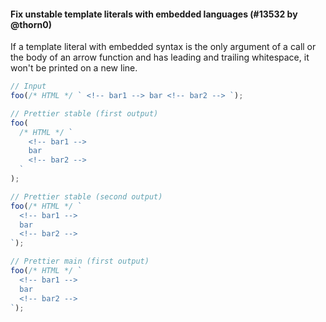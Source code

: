 #### Fix unstable template literals with embedded languages (#13532 by @thorn0)

If a template literal with embedded syntax is the only argument of a call or the body of an arrow function and has leading and trailing whitespace, it won't be printed on a new line.

<!-- prettier-ignore -->
```js
// Input
foo(/* HTML */ ` <!-- bar1 --> bar <!-- bar2 --> `);

// Prettier stable (first output)
foo(
  /* HTML */ `
    <!-- bar1 -->
    bar
    <!-- bar2 -->
  `
);

// Prettier stable (second output)
foo(/* HTML */ `
  <!-- bar1 -->
  bar
  <!-- bar2 -->
`);

// Prettier main (first output)
foo(/* HTML */ `
  <!-- bar1 -->
  bar
  <!-- bar2 -->
`);
```
